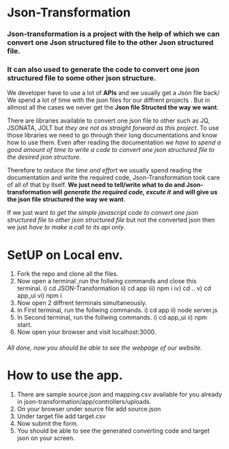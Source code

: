 # Json-Transformation
### Json-transformation is a project with the help of which we can convert one Json structured file to the other Json structured file. 
### It can also used to generate the code to convert one json structured file to some other json structure.


We developer have to use a lot of **APIs** and we usually get a *Json* file back/ We spend a lot of time with the json files for our diffrent projects . But in allmost all the cases we never get the **Json file Structed the way we want**.

There are libraries available to convert one json file to other such as JQ, JSONATA, JOLT but *they are not as straight forward as this project*. To use those libraries we need to go through their long documentations and know how to use them. Even after reading the documentation *we have to spend a good amount of time to write a code to convert one json structured file to the desired json structure.* 

Therefore to *reduce the time and effort* we usually spend reading the documentation and write the required code, Json-Transformation took care of all of that by itself. **We just need to tell/write what to do and Json-transformation will** ***generate the required code, excute it*** **and will give us the json file structured the way we want**.

If we just want *to get the simple javascript code to convert one json structured file to other json structured file* but not the converted json then we just *have to make a call to its api only*.



# SetUP on Local env.
1. Fork the repo and clone all the files.
2. Now open a terminal ,run the follwing commands and close this terminal.
    i) cd JSON-Transformation
    ii) cd app
    iii) npm i
    iv) cd ..
    v) cd app_ui
    vi) npm i
3. Now open 2 diffrent terminals simultaneously.
4. In First terminal, run the follwing commands.
   i) cd app
   ii) node server.js
5. In Second terminal, run the follwing commands.
   i) cd app_ui
   ii) npm start.
6. Now open your browser and visit localhost:3000.
###### All done, now you should be able to see the webpage of our website.




# How to use the app.
1. There are sample source.json and mapping.csv available for you already in json-transformation/app/controllers/uploads.
2. On your browser under source file add source.json
3. Under target file add target.csv
4. Now submit the form.
5. You should be able to see the generated converting code and target json on your screen.
